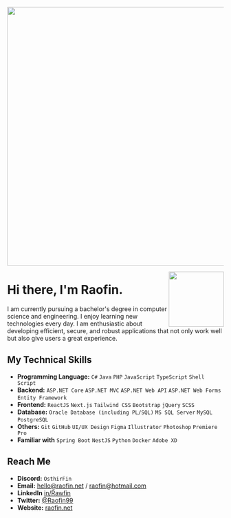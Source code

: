 <p align= "center">
    <img width="600px" alt="" src="https://raofin.github.io/r/img/quote.svg" />
</p>

<img width="128px" align="right" alt="" src="https://raofin.github.io/r/img/wave.gif" />

# Hi there, I'm Raofin.
I am currently pursuing a bachelor's degree in computer science and engineering. I enjoy learning new technologies every day. I am enthusiastic about developing efficient, secure, and robust applications that not only work well but also give users a great experience.

## My Technical Skills
- **Programming Language:** `C#` `Java` `PHP` `JavaScript` `TypeScript` `Shell Script`
- **Backend:** `ASP.NET Core` `ASP.NET MVC` `ASP.NET Web API` `ASP.NET Web Forms` `Entity Framework`
- **Frontend:** `ReactJS` `Next.js` `Tailwind CSS` `Bootstrap` `jQuery` `SCSS`
- **Database:** `Oracle Database (including PL/SQL)` `MS SQL Server` `MySQL` `PostgreSQL`
- **Others:** `Git` `GitHub` `UI/UX Design` `Figma` `Illustrator` `Photoshop` `Premiere Pro`
- **Familiar with** `Spring Boot` `NestJS` `Python` `Docker` `Adobe XD`

## Reach Me
- **Discord:** `OsthirFin`
- **Email:** hello@raofin.net / raofin@hotmail.com
- **LinkedIn** [in/Rawfin](https://linkedin.com/in/Rawfin)
- **Twitter:** [@Raofin99](https://twitter.com/raofin99)
- **Website:** [raofin.net](https://raofin.net)

<p align="center">
    <a href="">
        <img title="" alt="" src="https://github-readme-streak-stats.herokuapp.com?user=Raofin&theme=dark&date_format=M%20j%5B%2C%20Y%5D&fire=0093FF&ring=0093FF&background=0D1117&currStreakLabel=0093FF&border=30363D"/>
</p>

